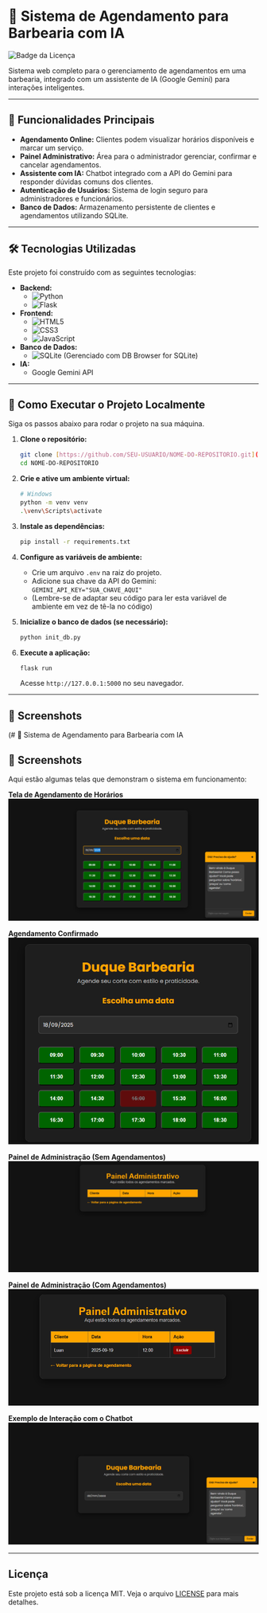 # 💈 Sistema de Agendamento para Barbearia com IA

![Badge da Licença](https://img.shields.io/badge/license-MIT-blue.svg)

Sistema web completo para o gerenciamento de agendamentos em uma barbearia, integrado com um assistente de IA (Google Gemini) para interações inteligentes.

---

## 🚀 Funcionalidades Principais

* **Agendamento Online:** Clientes podem visualizar horários disponíveis e marcar um serviço.
* **Painel Administrativo:** Área para o administrador gerenciar, confirmar e cancelar agendamentos.
* **Assistente com IA:** Chatbot integrado com a API do Gemini para responder dúvidas comuns dos clientes.
* **Autenticação de Usuários:** Sistema de login seguro para administradores e funcionários.
* **Banco de Dados:** Armazenamento persistente de clientes e agendamentos utilizando SQLite.

---

## 🛠️ Tecnologias Utilizadas

Este projeto foi construído com as seguintes tecnologias:

* **Backend:**
    * ![Python](https://img.shields.io/badge/Python-3776AB?style=for-the-badge&logo=python&logoColor=white)
    * ![Flask](https://img.shields.io/badge/Flask-000000?style=for-the-badge&logo=flask&logoColor=white)
* **Frontend:**
    * ![HTML5](https://img.shields.io/badge/HTML5-E34F26?style=for-the-badge&logo=html5&logoColor=white)
    * ![CSS3](https://img.shields.io/badge/CSS3-1572B6?style=for-the-badge&logo=css3&logoColor=white)
    * ![JavaScript](https://img.shields.io/badge/JavaScript-F7DF1E?style=for-the-badge&logo=javascript&logoColor=black)
* **Banco de Dados:**
    * ![SQLite](https://img.shields.io/badge/SQLite-003B57?style=for-the-badge&logo=sqlite&logoColor=white) (Gerenciado com DB Browser for SQLite)
* **IA:**
    * Google Gemini API

---

## 🔧 Como Executar o Projeto Localmente

Siga os passos abaixo para rodar o projeto na sua máquina.

1.  **Clone o repositório:**
    ```bash
    git clone [https://github.com/SEU-USUARIO/NOME-DO-REPOSITORIO.git](https://github.com/SEU-USUARIO/NOME-DO-REPOSITORIO.git)
    cd NOME-DO-REPOSITORIO
    ```

2.  **Crie e ative um ambiente virtual:**
    ```bash
    # Windows
    python -m venv venv
    .\venv\Scripts\activate
    ```

3.  **Instale as dependências:**
    ```bash
    pip install -r requirements.txt
    ```

4.  **Configure as variáveis de ambiente:**
    * Crie um arquivo `.env` na raiz do projeto.
    * Adicione sua chave da API do Gemini: `GEMINI_API_KEY="SUA_CHAVE_AQUI"`
    * (Lembre-se de adaptar seu código para ler esta variável de ambiente em vez de tê-la no código)

5.  **Inicialize o banco de dados (se necessário):**
    ```bash
    python init_db.py
    ```

6.  **Execute a aplicação:**
    ```bash
    flask run
    ```
    Acesse `http://127.0.0.1:5000` no seu navegador.

---

## 📸 Screenshots

(# 💈 Sistema de Agendamento para Barbearia com IA
## 📸 Screenshots

Aqui estão algumas telas que demonstram o sistema em funcionamento:

**Tela de Agendamento de Horários**
![Tela principal onde o cliente escolhe a data e o horário para o agendamento.](screenshots/agendamento.png)

**Agendamento Confirmado**
![Tela de confirmação após um agendamento bem-sucedido.](screenshots/agendamento-feito.png)

**Painel de Administração (Sem Agendamentos)**
![Painel onde o administrador pode visualizar e gerenciar os agendamentos.](screenshots/painel-admin.png)

**Painel de Administração (Com Agendamentos)**
![Painel de administração exibindo a lista de agendamentos existentes.](screenshots/painel-adm-com-agendamento.png)

**Exemplo de Interação com o Chatbot**
![Exemplo de interação com o chatbot inteligente, respondendo a perguntas dos clientes.](screenshots/capturar.png)

---

## Licença

Este projeto está sob a licença MIT. Veja o arquivo [LICENSE](LICENSE.md) para mais detalhes.